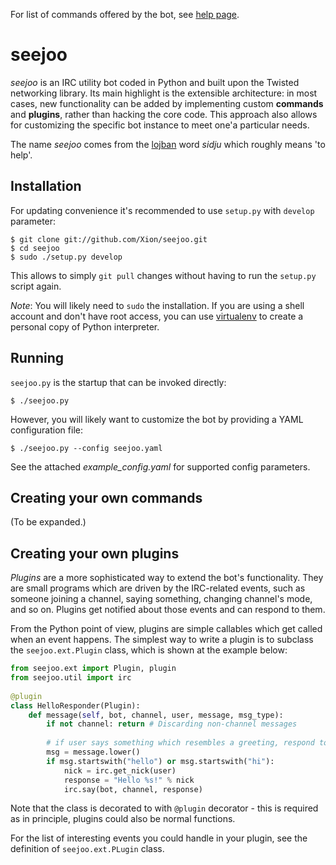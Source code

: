 For list of commands offered by the bot, see [help page](https://github.com/Xion/seejoo/wiki/Help).

seejoo
=
_seejoo_ is an IRC utility bot coded in Python and built upon the Twisted networking library.
Its main highlight is the extensible architecture: in most cases, new functionality can be added
by implementing custom **commands** and **plugins**, rather than hacking the core code.
This approach also allows for customizing the specific bot instance to meet one'a particular needs.

The name _seejoo_ comes from the [lojban][jbo] word _sidju_ which roughly means 'to help'.


Installation
-
For updating convenience it's recommended to use <code>setup.py</code> with <code>develop</code> parameter:

    $ git clone git://github.com/Xion/seejoo.git
    $ cd seejoo
    $ sudo ./setup.py develop

This allows to simply <code>git pull</code> changes without having to run the <code>setup.py</code> script again.

_Note_: You will likely need to <code>sudo</code> the installation. If you are using a shell account and don't have
root access, you can use [virtualenv][venv] to create a personal copy of Python interpreter.


Running
-
<code>seejoo.py</code> is the startup that can be invoked directly:

    $ ./seejoo.py

However, you will likely want to customize the bot by providing a YAML configuration file:

    $ ./seejoo.py --config seejoo.yaml

See the attached *example_config.yaml* for supported config parameters.


Creating your own commands
-
(To be expanded.)

Creating your own plugins
-
_Plugins_ are a more sophisticated way to extend the bot's functionality. They are small programs which are driven
by the IRC-related events, such as someone joining a channel, saying something, changing channel's mode, and so on.
Plugins get notified about those events and can respond to them.

From the Python point of view, plugins are simple callables which get called when an event happens.
The simplest way to write a plugin is to subclass the <code>seejoo.ext.Plugin</code> class, which is shown
at the example below:

```python
from seejoo.ext import Plugin, plugin
from seejoo.util import irc
    
@plugin
class HelloResponder(Plugin):
    def message(self, bot, channel, user, message, msg_type):
        if not channel: return # Discarding non-channel messages
        
        # if user says something which resembles a greeting, respond to it
        msg = message.lower()
        if msg.startswith("hello") or msg.startswith("hi"):
            nick = irc.get_nick(user)
            response = "Hello %s!" % nick
            irc.say(bot, channel, response)
```            
Note that the class is decorated to with <code>@plugin</code> decorator - this is required as in principle,
plugins could also be normal functions.

For the list of interesting events you could handle in your plugin, see the definition of
<code>seejoo.ext.PLugin</code> class.

[jbo]: http://www.lojban.org
[venv]: http://pypi.python.org/pypi/virtualenv
